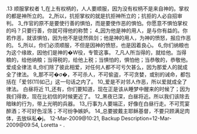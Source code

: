 .13 
顺服掌权者 
1_在上有权柄的，人人要顺服，因为没有权柄不是来自神的。掌权的都是神所立的。 2_所以，抗拒掌权的就是抗拒神所立的；抗拒的人必自招审判。 3_作官的原不是要使行善的惧怕，而是要使作恶的惧怕。你愿意不惧怕掌权的吗？只要行善，你就可得他的称赞； 4_因为他是神的用人，是与你有益的。你若作恶，就该惧怕，因为他不是徒然佩剑；他是神的用人，为神的愤怒，报应作恶的。 5_所以，你们必须顺服，不但是因神的愤怒，也是因着良心。 6_你们纳粮也为这个缘故，因他们是神的�W役，专管这事。 7_凡人所当得的，就给他。当得粮的，给他纳粮；当得税的，给他上税；当惧怕的，惧怕他；当恭敬的，恭敬他。 
爱成全律法 
8_你们除了彼此相爱，对任何人都不可亏欠甚么，因为那爱人的就成全了律法。 9_那不可�σ�，不可杀人，不可偷盗，不可贪婪，或别的诫命，都包括在「爱邻(11)如己」这一句话之内了。 10_爱是不对邻人作恶，所以爱就成全了律法。 
白昼将近 
11_还有，你们要知道，现在正是该从睡梦中醒来的时候了；因为我们得救，现在比初信的时候更近了。 12_黑夜已深，白昼将近。所以我们该除去暗昧的行为，带上光明的兵器。 13_行事为人要端正，好像在白昼行走。不可荒宴醉酒；不可好色淫荡；不可纷争嫉妒。 14_总要披戴主耶稣基督，不要只顾满足肉体，去放纵私�j。 
12-Mar-2009@10:21, Backup Description=12-Mar-2009@09:54, Loretta - 
.